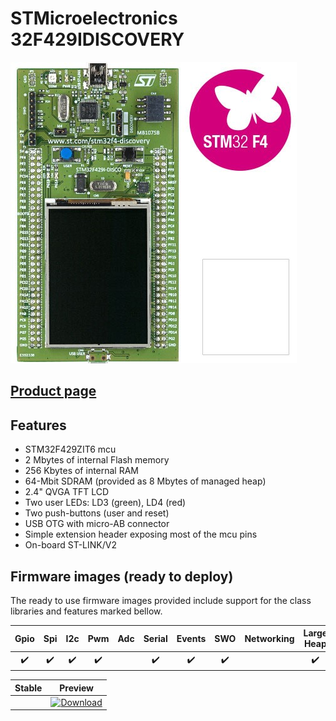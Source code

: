 # STMicroelectronics 32F429IDISCOVERY

![](../../images/reference-targets/stm32f429i-disco.jpg)


## [Product page](http://www.st.com/en/evaluation-tools/32f429idiscovery.html)


## Features

- STM32F429ZIT6 mcu
- 2 Mbytes of internal Flash memory
- 256 Kbytes of internal RAM
- 64-Mbit SDRAM (provided as 8 Mbytes of managed heap)
- 2.4" QVGA TFT LCD
- Two user LEDs: LD3 (green), LD4 (red)
- Two push-buttons (user and reset)
- USB OTG with micro-AB connector
- Simple extension header exposing most of the mcu pins
- On-board ST-LINK/V2


## Firmware images (ready to deploy)

The ready to use firmware images provided include support for the class libraries and features marked bellow.

| Gpio | Spi | I2c | Pwm | Adc | Serial | Events | SWO | Networking | Large Heap |
|:-:|:-:|:-:|:-:|:-:|:-:|:-:|:-:|:-:|:-:|
| :heavy_check_mark: | :heavy_check_mark: | :heavy_check_mark: | :heavy_check_mark: | | :heavy_check_mark: | :heavy_check_mark: | :heavy_check_mark: | | :heavy_check_mark: |


| Stable | Preview |
|---|---|
| []() | [ ![Download](https://api.bintray.com/packages/nfbot/nanoframework-images-dev/ST_STM32F429I_DISCOVERY/images/download.svg) ](https://bintray.com/nfbot/nanoframework-images-dev/ST_STM32F429I_DISCOVERY/_latestVersion) |
